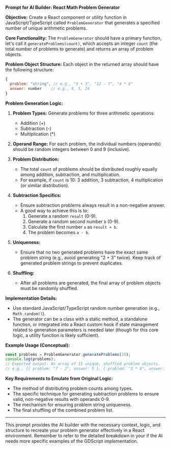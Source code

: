 **Prompt for AI Builder: React Math Problem Generator**

**Objective:**
Create a React component or utility function in JavaScript/TypeScript called `ProblemGenerator` that generates a specified number of unique arithmetic problems.

**Core Functionality:**
The `ProblemGenerator` should have a primary function, let's call it `generateProblems(count)`, which accepts an integer `count` (the total number of problems to generate) and returns an array of problem objects.

**Problem Object Structure:**
Each object in the returned array should have the following structure:
```javascript
{
  problem: "string", // e.g., "5 + 3", "12 - 7", "4 * 6"
  answer: number    // e.g., 8, 5, 24
}
```

**Problem Generation Logic:**

1.  **Problem Types:** Generate problems for three arithmetic operations:
    *   Addition (+)
    *   Subtraction (-)
    *   Multiplication (*)

2.  **Operand Range:** For each problem, the individual numbers (operands) should be random integers between 0 and 9 (inclusive).

3.  **Problem Distribution:**
    *   The total `count` of problems should be distributed roughly equally among addition, subtraction, and multiplication.
    *   For example, if `count` is 10: 3 addition, 3 subtraction, 4 multiplication (or similar distribution).

4.  **Subtraction Specifics:**
    *   Ensure subtraction problems always result in a non-negative answer.
    *   A good way to achieve this is to:
        1.  Generate a random `result` (0-9).
        2.  Generate a random second number `b` (0-9).
        3.  Calculate the first number `a` as `result + b`.
        4.  The problem becomes `a - b`.

5.  **Uniqueness:**
    *   Ensure that no two generated problems have the exact same problem string (e.g., avoid generating "2 + 3" twice). Keep track of generated problem strings to prevent duplicates.

6.  **Shuffling:**
    *   After all problems are generated, the final array of problem objects must be randomly shuffled.

**Implementation Details:**

*   Use standard JavaScript/TypeScript random number generation (e.g., `Math.random()`).
*   The generator can be a class with a static method, a standalone function, or integrated into a React custom hook if state management related to generation parameters is needed later (though for this core logic, a utility function is likely sufficient).

**Example Usage (Conceptual):**
```javascript
const problems = ProblemGenerator.generateProblems(15);
console.log(problems);
// Expected output: An array of 15 unique, shuffled problem objects.
// e.g., [{ problem: "7 - 2", answer: 5 }, { problem: "3 * 8", answer: 24 }, ...]
```

**Key Requirements to Emulate from Original Logic:**
*   The method of distributing problem counts among types.
*   The specific technique for generating subtraction problems to ensure valid, non-negative results with operands 0-9.
*   The mechanism for ensuring problem string uniqueness.
*   The final shuffling of the combined problem list.

---

This prompt provides the AI builder with the necessary context, logic, and structure to recreate your problem generator effectively in a React environment. Remember to refer to the detailed breakdown in your <mcfile name="problem_generator.md" path="e:\DEV\GODOT\train-brain-game\docs\problem_generator.md"></mcfile> if the AI needs more specific examples of the GDScript implementation.